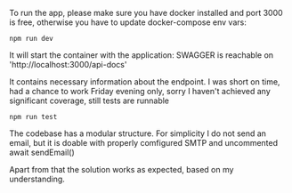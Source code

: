 To run the app, please make sure you have docker installed and port 3000 is free, otherwise you have to update docker-compose env vars:
``` 
npm run dev 
```
It will start the container with the application:
SWAGGER is reachable on 'http://localhost:3000/api-docs'

It contains necessary information about the endpoint.
I was short on time, had a chance to work Friday evening only, sorry I haven't achieved any significant coverage, still tests are runnable 
```
npm run test
```

The codebase has a modular structure. For simplicity I do not send an email, but it is doable with properly comfigured SMTP and uncommented await sendEmail()

Apart from that the solution works as expected, based on my understanding.
